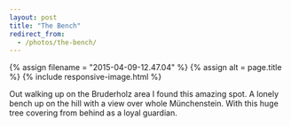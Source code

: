 ```yaml
---
layout: post
title: "The Bench"
redirect_from:
  - /photos/the-bench/
---
```


{% assign filename = "2015-04-09-12.47.04" %}
{% assign alt = page.title %}
{% include responsive-image.html %}

Out walking up on the Bruderholz area I found this amazing spot. A lonely bench up on the hill with a view over whole Münchenstein. With this huge tree covering from behind as a loyal guardian.
